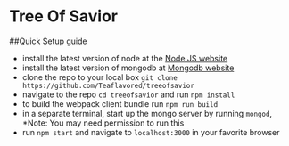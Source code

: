 # Tree Of Savior

##Quick Setup guide

- install the latest version of node at the [Node JS website](http://nodejs.org/en/)
- install the latest version of mongodb at [Mongodb website](https://www.mongodb.org/)
- clone the repo to your local box ``git clone https://github.com/Teaflavored/treeofsavior``
- navigate to the repo ``cd treeofsavior`` and run ``npm install``
- to build the webpack client bundle run ``npm run build``
- in a separate terminal, start up the mongo server by running ``mongod``, *Note: You may need permission to run this
- run ``npm start`` and navigate to ``localhost:3000`` in your favorite browser
